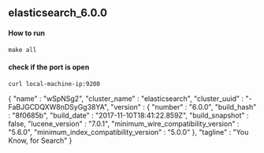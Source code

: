 ## elasticsearch_6.0.0

#### How to run
    make all

#### check if the port is open
    curl local-machine-ip:9200

{
  "name" : "wSpNSg2",
  "cluster_name" : "elasticsearch",
  "cluster_uuid" : "-FaBJGCDQXW8nDSyGg38YA",
  "version" : {
    "number" : "6.0.0",
    "build_hash" : "8f0685b",
    "build_date" : "2017-11-10T18:41:22.859Z",
    "build_snapshot" : false,
    "lucene_version" : "7.0.1",
    "minimum_wire_compatibility_version" : "5.6.0",
    "minimum_index_compatibility_version" : "5.0.0"
  },
  "tagline" : "You Know, for Search"
}
